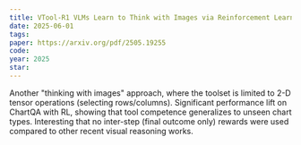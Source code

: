 ```yaml
---
title: VTool-R1 VLMs Learn to Think with Images via Reinforcement Learning on Multimodal Tool Use
date: 2025-06-01
tags:
paper: https://arxiv.org/pdf/2505.19255
code: 
year: 2025
star: 
---
```

Another "thinking with images" approach, where the toolset is limited to 2-D tensor operations (selecting rows/columns). Significant performance lift on ChartQA with RL, showing that tool competence generalizes to unseen chart types. Interesting that no inter-step (final outcome only) rewards were used compared to other recent visual reasoning works. 

